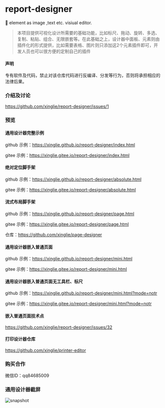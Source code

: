 # report-designer
🚀 element as image ,text etc. visiual editor.
> 本项目提供可视化设计所需要的基础功能，比如标尺、拖动、旋转、多选、复制、粘贴、组合、无限嵌套等。在此基础之上，设计器中面板、元素则由插件化的形式提供，比如需要表格、图片则只添加这2个元素插件即可，开发人员也可以很方便的定制自己的插件

#### 声明
专有软件及代码，禁止对该仓库代码进行反编译、分发等行为，否则将承担相应的法律后果。

### 介绍及讨论
https://github.com/xinglie/report-designer/issues/1

### 预览

#### 通用设计器完整示例
github 示例：https://xinglie.github.io/report-designer/index.html

gitee 示例：https://xinglie.gitee.io/report-designer/index.html

#### 绝对定位脚手架
github 示例：https://xinglie.github.io/report-designer/absolute.html

gitee 示例：https://xinglie.gitee.io/report-designer/absolute.html

#### 流式布局脚手架
github 示例：https://xinglie.github.io/report-designer/page.html

gitee 示例：https://xinglie.gitee.io/report-designer/page.html

仓库：https://github.com/xinglie/page-designer

#### 通用设计器嵌入普通页面
github 示例：https://xinglie.github.io/report-designer/mini.html

gitee 示例：https://xinglie.gitee.io/report-designer/mini.html

#### 通用设计器嵌入普通页面无工具栏、标尺
github 示例：https://xinglie.github.io/report-designer/mini.html?mode=notr

gitee 示例：https://xinglie.gitee.io/report-designer/mini.html?mode=notr

#### 嵌入普通页面技术点
https://github.com/xinglie/report-designer/issues/32


#### 打印设计器仓库
https://github.com/xinglie/printer-editor


### 购买合作
微信ID：qq84685009 

### 通用设计器截屏
![snapshot](https://xinglie.github.io/report-designer/snapshot.png)
